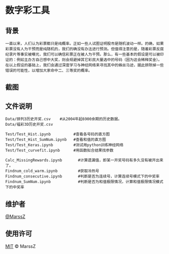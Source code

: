 # 数字彩工具
## 背景
    一直以来，人们认为彩票都只是纯概率。正如一些人试图证明股市是随机波动一样。的确，如果彩票没有人为干预而是纯随机的，我们的确没有办法进行预测。但值得注意的是，随着彩票反腐纪录片等事实被曝光，我们可以确信彩票正在被人为干预。那么，有一些基本的假设是可以被印证的：例如主办方自己想中大奖，则会规避掉其它彩民大量选中的号码（因为这会稀释奖金）。在以上假设的基础上，我们会通过深度学习与神经网络来寻找其中的蛛丝马迹，据此排除掉一些错误的可能性，以增加大家命中二、三等奖的概率。

## 截图

## 文件说明
    Data/排列3历史开奖.csv    #从2004年起6900余期的历史数据。
    Data/福彩3D历史开奖.csv
    
    Test/Test_Hist.ipynb          #查看各号码的直方图
    Test/Test_Hist_SumNum.ipynb   #查看和值的直方图
    Test/Test_Keras.ipynb         #测试用python训练神经网络
    Test/Test_curvefit.ipynb      #用函数拟合结果找参数

    Calc_MissingRewards.ipynb       #计算遗漏值，即某一开奖号码有多久没有被开出来了。
    Findnum_cold_warm.ipynb         #获取冷热号
    Findnum_consecutive.ipynb       #判断是否为连续号，计算连续号模式下的中奖率
    Findnum_SumNum.ipynb            #判断是否为和值极限情况，计算和值极限情况模式下的中奖率

## 维护者
[@MarssZ](https://github.com/MarssZ)

## 使用许可
[MIT](LICENSE) © MarssZ
